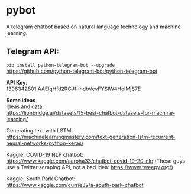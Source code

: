# pybot
A telegram chatbot based on natural language technology and machine learning.

## Telegram API:
```pip install python-telegram-bot --upgrade``` <br>
https://github.com/python-telegram-bot/python-telegram-bot

**API Key**:<br>
1396342801:AAElqHfd2RGJI-lhdbVevFYSIW4HolMjS7E


**Some ideas**<br>
Ideas and data:<br>
https://lionbridge.ai/datasets/15-best-chatbot-datasets-for-machine-learning/

Generating text with LSTM:<br>
https://machinelearningmastery.com/text-generation-lstm-recurrent-neural-networks-python-keras/

Kaggle, COVID-19 NLP chatbot:<br>
https://www.kaggle.com/aaroha33/chatbot-covid-19-20-nlp
(These guys use a Twitter scraping API, not a bad idea:
https://www.tweepy.org/)

Kaggle, South Park Chatbot:<br>
https://www.kaggle.com/currie32/a-south-park-chatbot

